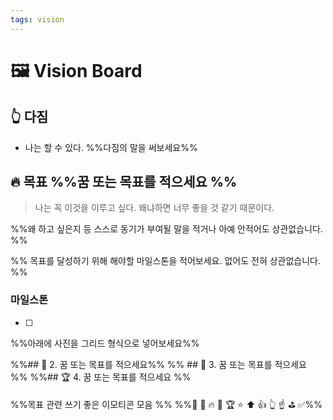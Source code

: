 ```yaml
---
tags: vision
---
```


# 🖼️ Vision Board
## 👆 다짐
- 나는 할 수 있다.  %%다짐의 말을 써보세요%%

## 🔥 목표  %%꿈 또는 목표를 적으세요 %%
>나는 꼭 이것을 이루고 싶다. 왜냐하면 너무 좋을 것 같기 때문이다.

%%왜 하고 싶은지 등 스스로 동기가 부여될 말을 적거나 아예 안적어도 상관없습니다. %%

%% 목표를 달성하기 위해  해야할 마일스톤을 적어보세요. 없어도 전혀 상관없습니다.  %%
### 마일스톤
- [ ] 

%%아래에 사진을 그리드 형식으로 넣어보세요%%

%%## 🚀 2. 꿈 또는 목표를 적으세요%%
%% ## 🚩 3. 꿈 또는 목표를 적으세요 %%
%%## 🏆 4. 꿈 또는 목표를 적으세요 %%

%%목표 관련 쓰기 좋은 이모티콘 모음 %%
%%🚀  🚩 🔥 🎯 🏆 ⭐ ⬆️ 👍 👆 ☝️ ⛳ ✅%%